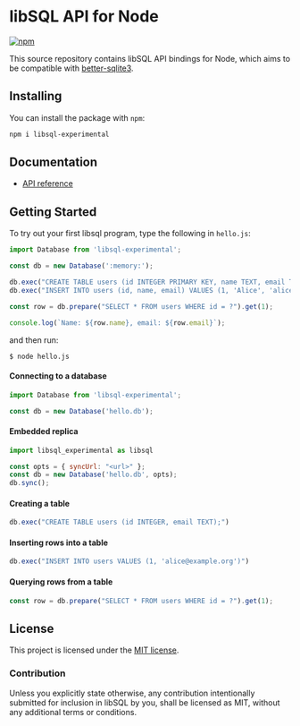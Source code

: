 # libSQL API for Node

[![npm](https://badge.fury.io/js/libsql-experimental.svg)](https://badge.fury.io/js/libsql-experimental)

This source repository contains libSQL API bindings for Node, which aims to be compatible with [better-sqlite3](https://github.com/WiseLibs/better-sqlite3/).

## Installing

You can install the package with `npm`:

```sh
npm i libsql-experimental
```

## Documentation

* [API reference](docs/api.md)

## Getting Started

To try out your first libsql program, type the following in `hello.js`:

```javascript
import Database from 'libsql-experimental';

const db = new Database(':memory:');

db.exec("CREATE TABLE users (id INTEGER PRIMARY KEY, name TEXT, email TEXT)");
db.exec("INSERT INTO users (id, name, email) VALUES (1, 'Alice', 'alice@example.org')");

const row = db.prepare("SELECT * FROM users WHERE id = ?").get(1);

console.log(`Name: ${row.name}, email: ${row.email}`);
```

and then run:

```shell
$ node hello.js
```

#### Connecting to a database

```javascript
import Database from 'libsql-experimental';

const db = new Database('hello.db');
````

#### Embedded replica

```javascript
import libsql_experimental as libsql

const opts = { syncUrl: "<url>" };
const db = new Database('hello.db', opts);
db.sync();
```

#### Creating a table

```javascript
db.exec("CREATE TABLE users (id INTEGER, email TEXT);")
```

#### Inserting rows into a table

```javascript
db.exec("INSERT INTO users VALUES (1, 'alice@example.org')")
```

#### Querying rows from a table

```javascript
const row = db.prepare("SELECT * FROM users WHERE id = ?").get(1);
```

## License

This project is licensed under the [MIT license].

### Contribution

Unless you explicitly state otherwise, any contribution intentionally submitted
for inclusion in libSQL by you, shall be licensed as MIT, without any additional
terms or conditions.

[MIT license]: https://github.com/libsql/libsql-experimental-node/blob/main/LICENSE.md
